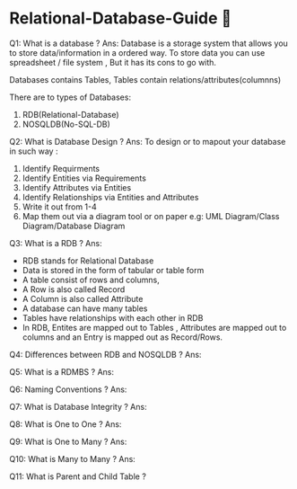 # Relational-Database-Guide 📝 

Q1: What is a database ?
Ans: Database is a storage system that allows you to store data/information in a ordered way. 
To store data you can use spreadsheet / file system , But it has its cons to go with.

Databases contains Tables, Tables contain relations/attributes(columnns)

There are to types of Databases: 
1) RDB(Relational-Database)
2) NOSQLDB(No-SQL-DB)

Q2: What is Database Design ?
Ans: To design or to mapout your database in such way :
1) Identify Requirments
2) Identify Entities via Requirements
3) Identify Attributes via Entities
4) Identify Relationships via Entities and Attributes
5) Write it out from 1-4
6) Map them out via a diagram tool or on paper e.g: UML Diagram/Class Diagram/Database Diagram

Q3: What is a RDB ?
Ans: 
- RDB stands for Relational Database
- Data is stored in the form of tabular or table form
- A table consist of rows and columns,
- A Row is also called Record
- A Column is also called Attribute
- A database can have many tables
- Tables have relationships with each other in RDB
- In RDB, Entites are mapped out to Tables , Attributes are mapped out to columns and an Entry is mapped out as Record/Rows.

Q4: Differences between RDB and NOSQLDB ?
Ans: 

Q5: What is a RDMBS ?
Ans:

Q6: Naming Conventions ?
Ans:

Q7: What is Database Integrity ?
Ans:

Q8: What is One to One ?
Ans:

Q9: What is One to Many ?
Ans:

Q10: What is Many to Many ?
Ans:

Q11: What is Parent and Child Table ?
